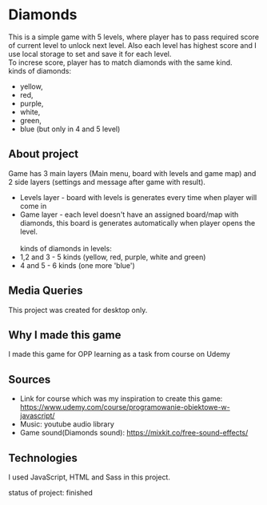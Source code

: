 # Diamonds
This is a simple game with 5 levels, where player has to pass required score of current level to unlock next level. Also each level has highest score and I use local storage to set and save it for each level.<br/>
To increse score, player has to match diamonds with the same kind. </br>
kinds of diamonds: 
* yellow, 
* red, 
* purple, 
* white, 
* green,
* blue (but only in 4 and 5 level)

## About project
Game has 3 main layers (Main menu, board with levels and game map) and 2 side layers (settings and message after game with result).
* Levels layer - board with levels is generates every time when player will come in
* Game layer - each level doesn't have an assigned board/map with diamonds, this board is generates automatically when player opens the level.<br/><br/>
kinds of diamonds in levels:
* 1,2 and 3 - 5 kinds (yellow, red, purple, white and green)
* 4 and 5 - 6 kinds (one more 'blue')

## Media Queries
This project was created for desktop only. 

## Why I made this game 
I made this game for OPP learning as a task from course on Udemy

## Sources
* Link for course which was my inspiration to create this game: https://www.udemy.com/course/programowanie-obiektowe-w-javascript/
* Music: youtube audio library 
* Game sound(Diamonds sound): https://mixkit.co/free-sound-effects/

## Technologies
I used JavaScript, HTML and Sass in this project.<br/>

status of project: finished 
